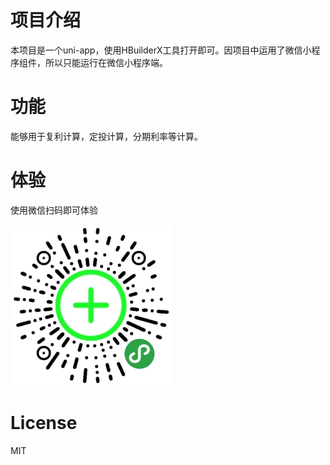 # 项目介绍

本项目是一个uni-app，使用HBuilderX工具打开即可。因项目中运用了微信小程序组件，所以只能运行在微信小程序端。

# 功能

能够用于复利计算，定投计算，分期利率等计算。

# 体验

使用微信扫码即可体验

![](README_files/1.jpg)

# License
 
 MIT